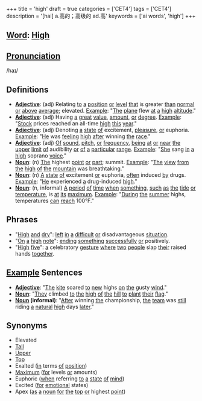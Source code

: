 +++
title = 'high'
draft = true
categories = ['CET4']
tags = ['CET4']
description = '[hai] a.高的；高级的 ad.高'
keywords = ['ai words', 'high']
+++

## [Word](/post/word/): [High](/post/high/)

## [Pronunciation](/post/pronunciation/)
/haɪ/

## Definitions
- **[Adjective](/post/adjective/)**: (adj) Relating [to](/post/to/) [a](/post/a/) [position](/post/position/) [or](/post/or/) [level](/post/level/) [that](/post/that/) is greater [than](/post/than/) [normal](/post/normal/) [or](/post/or/) [above](/post/above/) [average](/post/average/); elevated. [Example](/post/example/): "[The](/post/the/) [plane](/post/plane/) flew [at](/post/at/) [a](/post/a/) [high](/post/high/) [altitude](/post/altitude/)."
- **[Adjective](/post/adjective/)**: (adj) Having [a](/post/a/) [great](/post/great/) [value](/post/value/), [amount](/post/amount/), [or](/post/or/) [degree](/post/degree/). [Example](/post/example/): "[Stock](/post/stock/) prices reached an all-time [high](/post/high/) [this](/post/this/) [year](/post/year/)."
- **[Adjective](/post/adjective/)**: (adj) Denoting [a](/post/a/) [state](/post/state/) [of](/post/of/) excitement, [pleasure](/post/pleasure/), [or](/post/or/) euphoria. [Example](/post/example/): "[He](/post/he/) was [feeling](/post/feeling/) [high](/post/high/) [after](/post/after/) winning [the](/post/the/) [race](/post/race/)."
- **[Adjective](/post/adjective/)**: (adj) [Of](/post/of/) [sound](/post/sound/), [pitch](/post/pitch/), [or](/post/or/) [frequency](/post/frequency/), [being](/post/being/) [at](/post/at/) [or](/post/or/) [near](/post/near/) [the](/post/the/) [upper](/post/upper/) [limit](/post/limit/) [of](/post/of/) audibility [or](/post/or/) [of](/post/of/) [a](/post/a/) [particular](/post/particular/) [range](/post/range/). [Example](/post/example/): "[She](/post/she/) sang [in](/post/in/) [a](/post/a/) [high](/post/high/) soprano [voice](/post/voice/)."
- **[Noun](/post/noun/)**: (n) [The](/post/the/) highest [point](/post/point/) [or](/post/or/) [part](/post/part/); summit. [Example](/post/example/): "[The](/post/the/) [view](/post/view/) [from](/post/from/) [the](/post/the/) [high](/post/high/) [of](/post/of/) [the](/post/the/) [mountain](/post/mountain/) was breathtaking."
- **[Noun](/post/noun/)**: (n) [A](/post/a/) [state](/post/state/) [of](/post/of/) excitement [or](/post/or/) euphoria, [often](/post/often/) induced [by](/post/by/) drugs. [Example](/post/example/): "[He](/post/he/) experienced [a](/post/a/) drug-induced [high](/post/high/)."
- **[Noun](/post/noun/)**: (n, informal) [A](/post/a/) [period](/post/period/) [of](/post/of/) [time](/post/time/) [when](/post/when/) [something](/post/something/), [such](/post/such/) [as](/post/as/) [the](/post/the/) [tide](/post/tide/) [or](/post/or/) [temperature](/post/temperature/), is [at](/post/at/) [its](/post/its/) [maximum](/post/maximum/). [Example](/post/example/): "[During](/post/during/) [the](/post/the/) [summer](/post/summer/) highs, temperatures [can](/post/can/) [reach](/post/reach/) 100°F."

## Phrases
- "[High](/post/high/) [and](/post/and/) [dry](/post/dry/)": [left](/post/left/) [in](/post/in/) [a](/post/a/) [difficult](/post/difficult/) [or](/post/or/) disadvantageous [situation](/post/situation/).
- "[On](/post/on/) [a](/post/a/) [high](/post/high/) [note](/post/note/)": [ending](/post/ending/) [something](/post/something/) [successfully](/post/successfully/) [or](/post/or/) positively.
- "[High](/post/high/) [five](/post/five/)": [a](/post/a/) celebratory [gesture](/post/gesture/) [where](/post/where/) [two](/post/two/) [people](/post/people/) slap [their](/post/their/) raised hands [together](/post/together/).
  
## [Example](/post/example/) Sentences
- **[Adjective](/post/adjective/)**: "[The](/post/the/) [kite](/post/kite/) soared [to](/post/to/) [new](/post/new/) highs [on](/post/on/) [the](/post/the/) gusty [wind](/post/wind/)."
- **[Noun](/post/noun/)**: "[They](/post/they/) climbed [to](/post/to/) [the](/post/the/) [high](/post/high/) [of](/post/of/) [the](/post/the/) [hill](/post/hill/) [to](/post/to/) [plant](/post/plant/) [their](/post/their/) [flag](/post/flag/)."
- **[Noun](/post/noun/) (informal)**: "[After](/post/after/) winning [the](/post/the/) championship, [the](/post/the/) [team](/post/team/) was [still](/post/still/) riding [a](/post/a/) [natural](/post/natural/) [high](/post/high/) days [later](/post/later/)."

## Synonyms
- Elevated
- [Tall](/post/tall/)
- [Upper](/post/upper/)
- [Top](/post/top/)
- Exalted ([in](/post/in/) terms [of](/post/of/) [position](/post/position/))
- [Maximum](/post/maximum/) ([for](/post/for/) levels [or](/post/or/) amounts)
- Euphoric ([when](/post/when/) referring [to](/post/to/) [a](/post/a/) [state](/post/state/) [of](/post/of/) [mind](/post/mind/))
- Excited ([for](/post/for/) [emotional](/post/emotional/) states)
- Apex ([as](/post/as/) [a](/post/a/) [noun](/post/noun/) [for](/post/for/) [the](/post/the/) [top](/post/top/) [or](/post/or/) highest [point](/post/point/))
